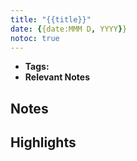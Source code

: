 ```yaml
---
title: "{{title}}"
date: {{date:MMM D, YYYY}}
notoc: true
---
```


- **Tags:**
- **Relevant Notes**


## Notes

## Highlights
